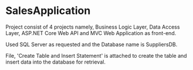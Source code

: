 # SalesApplication

Project consist of 4 projects namely, Business Logic Layer, Data Access Layer, ASP.NET Core Web API and MVC Web Application as front-end.

Used SQL Server as requested and the Database name is SuppliersDB.

File, 'Create Table and Insert Statement' is attached to create the table and insert data into the database for retrieval.
